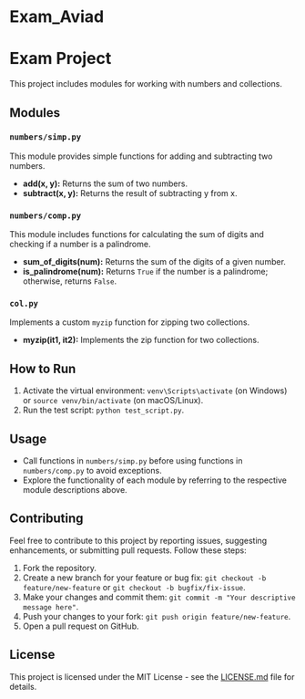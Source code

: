 # Exam_Aviad
# Exam Project

This project includes modules for working with numbers and collections.

## Modules

### `numbers/simp.py`

This module provides simple functions for adding and subtracting two numbers.

- **add(x, y):** Returns the sum of two numbers.
- **subtract(x, y):** Returns the result of subtracting y from x.

### `numbers/comp.py`

This module includes functions for calculating the sum of digits and checking if a number is a palindrome.

- **sum_of_digits(num):** Returns the sum of the digits of a given number.
- **is_palindrome(num):** Returns `True` if the number is a palindrome; otherwise, returns `False`.

### `col.py`

Implements a custom `myzip` function for zipping two collections.

- **myzip(it1, it2):** Implements the zip function for two collections.

## How to Run

1. Activate the virtual environment: `venv\Scripts\activate` (on Windows) or `source venv/bin/activate` (on macOS/Linux).
2. Run the test script: `python test_script.py`.

## Usage

- Call functions in `numbers/simp.py` before using functions in `numbers/comp.py` to avoid exceptions.
- Explore the functionality of each module by referring to the respective module descriptions above.

## Contributing

Feel free to contribute to this project by reporting issues, suggesting enhancements, or submitting pull requests. Follow these steps:

1. Fork the repository.
2. Create a new branch for your feature or bug fix: `git checkout -b feature/new-feature` or `git checkout -b bugfix/fix-issue`.
3. Make your changes and commit them: `git commit -m "Your descriptive message here"`.
4. Push your changes to your fork: `git push origin feature/new-feature`.
5. Open a pull request on GitHub.

## License

This project is licensed under the MIT License - see the [LICENSE.md](LICENSE.md) file for details.
